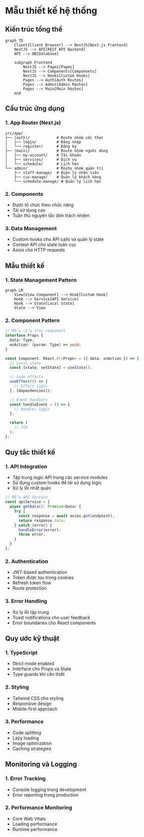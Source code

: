 # Mẫu thiết kế hệ thống

## Kiến trúc tổng thể

```mermaid
graph TD
    Client[Client Browser] --> NextJS[Next.js Frontend]
    NextJS --> API[REST API Backend]
    API --> DB[Database]
    
    subgraph Frontend
        NextJS --> Pages[Pages]
        NextJS --> Components[Components]
        NextJS --> Hooks[Custom Hooks]
        Pages --> Auth[Auth Routes]
        Pages --> Admin[Admin Routes]
        Pages --> Main[Main Routes]
    end
```

## Cấu trúc ứng dụng

### 1. App Router (Next.js)
```
src/app/
├── (auth)/            # Route nhóm xác thực
│   ├── login/         # Đăng nhập
│   └── register/      # Đăng ký
├── (main)/            # Route nhóm người dùng
│   ├── my-account/    # Tài khoản
│   ├── services/      # Dịch vụ
│   └── schedule/      # Lịch hẹn
└── admin/             # Route nhóm quản trị
    ├── staff-manage/  # Quản lý nhân viên
    ├── cus-manage/    # Quản lý khách hàng
    └── schedule-manage/ # Quản lý lịch hẹn
```

### 2. Components
- Được tổ chức theo chức năng
- Tái sử dụng cao
- Tuân thủ nguyên tắc đơn trách nhiệm

### 3. Data Management
- Custom hooks cho API calls và quản lý state
- Context API cho state toàn cục
- Axios cho HTTP requests

## Mẫu thiết kế

### 1. State Management Pattern
```mermaid
graph LR
    View[View Component] --> Hook[Custom Hook]
    Hook --> Service[API Service]
    Hook --> State[Local State]
    State --> View
```

### 2. Component Pattern
```typescript
// Mẫu cấu trúc component
interface Props {
  data: Type;
  onAction: (param: Type) => void;
}

const Component: React.FC<Props> = ({ data, onAction }) => {
  // Local state
  const [state, setState] = useState();

  // Side effects
  useEffect(() => {
    // Effect logic
  }, [dependencies]);

  // Event handlers
  const handleEvent = () => {
    // Handler logic
  };

  return (
    // JSX
  );
};
```

## Quy tắc thiết kế

### 1. API Integration
- Tập trung logic API trong các service modules
- Sử dụng custom hooks để tái sử dụng logic
- Xử lý lỗi nhất quán

```typescript
// Mẫu API Service
const apiService = {
  async getData(): Promise<Data> {
    try {
      const response = await axios.get(endpoint);
      return response.data;
    } catch (error) {
      handleError(error);
      throw error;
    }
  }
};
```

### 2. Authentication
- JWT-based authentication
- Token được lưu trong cookies
- Refresh token flow
- Route protection

### 3. Error Handling
- Xử lý lỗi tập trung
- Toast notifications cho user feedback
- Error boundaries cho React components

## Quy ước kỹ thuật

### 1. TypeScript
- Strict mode enabled
- Interface cho Props và State
- Type guards khi cần thiết

### 2. Styling
- Tailwind CSS cho styling
- Responsive design
- Mobile-first approach

### 3. Performance
- Code splitting
- Lazy loading
- Image optimization
- Caching strategies

## Monitoring và Logging

### 1. Error Tracking
- Console logging trong development
- Error reporting trong production

### 2. Performance Monitoring
- Core Web Vitals
- Loading performance
- Runtime performance
